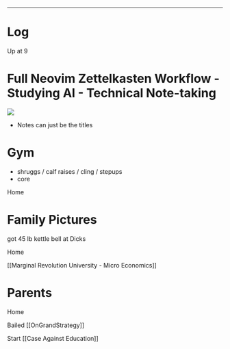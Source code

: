 
---

# Log

Up at 9

# Full Neovim Zettelkasten Workflow - Studying AI - Technical Note-taking


![](https://www.youtube.com/watch?v=B-uTTiWU9ok)
- Notes can just be the titles

# Gym 
- shruggs / calf raises / cling / stepups
- core

Home 

# Family Pictures 

got 45 lb kettle bell at Dicks

Home

[[Marginal Revolution University - Micro Economics]]

# Parents 

Home 

Bailed [[OnGrandStrategy]]

Start [[Case Against Education]]
